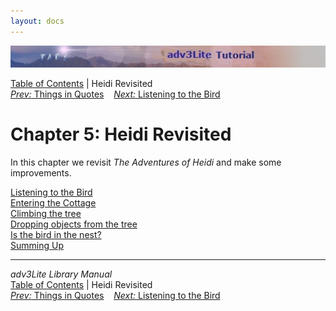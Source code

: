```yaml
---
layout: docs
---
```

<div class="topbar">

<img src="topbar.jpg" data-border="0" />

</div>

<div class="nav">

<a href="toc.html" class="nav">Table of Contents</a> \| Heidi Revisited  
<span class="navnp"><a href="quotes.html" class="nav"><em>Prev:</em> Things in Quotes</a>
   <a href="listening.html" class="nav"><em>Next:</em> Listening to the
Bird</a>     </span>

</div>

<div class="main">

# Chapter 5: Heidi Revisited

In this chapter we revisit *The Adventures of Heidi* and make some
improvements.

<div class="sectoc">

[Listening to the Bird](listening.html)  
[Entering the Cottage](cottage.html)  
[Climbing the tree](climbing.html)  
[Dropping objects from the tree](dropping.html)  
[Is the bird in the nest?](birdinnest.html)  
[Summing Up](summing.html)  

</div>

</div>

------------------------------------------------------------------------

<div class="navb">

*adv3Lite Library Manual*  
<a href="toc.html" class="nav">Table of Contents</a> \| Heidi Revisited  
<span class="navnp"><a href="quotes.html" class="nav"><em>Prev:</em> Things in Quotes</a>
   <a href="listening.html" class="nav"><em>Next:</em> Listening to the
Bird</a>     </span>

</div>
